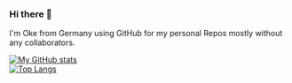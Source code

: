 ### Hi there 👋

I'm Oke from Germany using GitHub for my personal Repos mostly without any collaborators.

[![My GitHub stats](https://github-readme-stats.vercel.app/api?username=onissen&hide=contribs,stars)](https://github.com/anuraghazra/github-readme-stats)
<br>
[![Top Langs](https://github-readme-stats.vercel.app/api/top-langs/?username=onissen&layout=compact)](https://github.com/anuraghazra/github-readme-stats)
